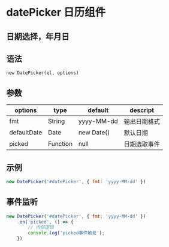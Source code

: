 # datePicker 日历组件

## 日期选择，年月日

## 语法
`new DatePicker(el, options)`
## 参数
options  		 |type					|default		|descript
-------------|--------------|-----------|-----------
fmt			 		 |String				|yyyy-MM-dd	|输出日期格式
defaultDate	 |Date					|new Date() |默认日期
picked			 |Function			|null				|日期选取事件 


## 示例
```javascript
new DatePicker('#datePicker', { fmt: 'yyyy-MM-dd' })
```

## 事件监听
```javascript
new DatePicker('#datePicker', { fmt: 'yyyy-MM-dd' })
	.on('picked', () => {
		// 内部逻辑
		console.log('picked事件触发');
	})
```